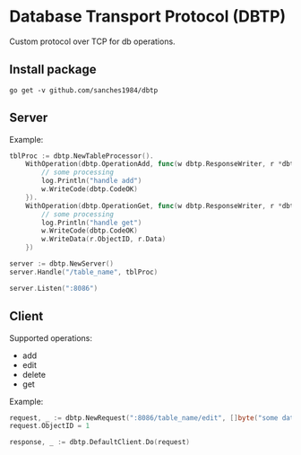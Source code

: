 # Database Transport Protocol (DBTP)
Custom protocol over TCP for db operations.

## Install package

    go get -v github.com/sanches1984/dbtp

## Server
Example:
```go
tblProc := dbtp.NewTableProcessor().
    WithOperation(dbtp.OperationAdd, func(w dbtp.ResponseWriter, r *dbtp.Request) {
        // some processing
        log.Println("handle add")
        w.WriteCode(dbtp.CodeOK)
    }).
    WithOperation(dbtp.OperationGet, func(w dbtp.ResponseWriter, r *dbtp.Request) {
        // some processing
        log.Println("handle get")
        w.WriteCode(dbtp.CodeOK)
        w.WriteData(r.ObjectID, r.Data)
    })

server := dbtp.NewServer()
server.Handle("/table_name", tblProc)

server.Listen(":8086")
```

## Client
Supported operations:
- add
- edit
- delete
- get

Example:
```go
request, _ := dbtp.NewRequest(":8086/table_name/edit", []byte("some data"))
request.ObjectID = 1

response, _ := dbtp.DefaultClient.Do(request)
```